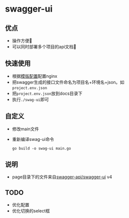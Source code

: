 # swagger-ui

## 优点

- 操作方便🐶
- 可以同时部署多个项目的api文档🚀

## 快速使用

- 根据[模版配置](./nginx.conf)配置nginx
- 把swagger生成的接口文件命名为项目名+环境名+json。如`project.env.json`
- 把`project.env.json`放到docs目录下
- 执行`./swag-ui`即可

## 自定义

- 修改main文件
- 重新编译swag-ui命令

  ```
  go build -o swag-ui main.go
  ```

## 说明

  - page目录下的文件来自[swagger-api/swagger-ui](https://github.com/swagger-api/swagger-ui/releases) v4

## TODO

- 优化配置
- 优化切换的select框